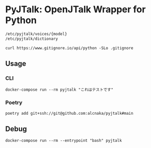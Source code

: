 # PyJTalk: OpenJTalk Wrapper for Python

```txt
/etc/pyjtalk/voices/{model}
/etc/pyjtalk/dictionary
```

`curl https://www.gitignore.io/api/python -SLo .gitignore`

## Usage

### CLI

`docker-compose run --rm pyjtalk "これはテストです"`

### Poetry

`poetry add git+ssh://git@github.com:alcnaka/pyjtalk#main`

## Debug

`docker-compose run --rm --entrypoint "bash" pyjtalk`
